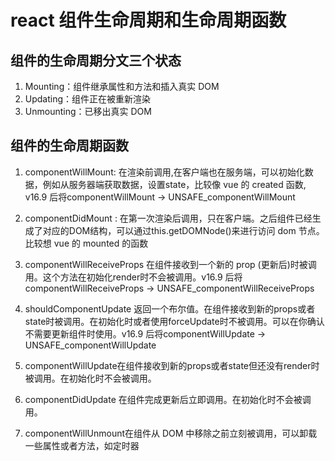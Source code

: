 # react 组件生命周期和生命周期函数

## 组件的生命周期分文三个状态
1. Mounting：组件继承属性和方法和插入真实 DOM
2. Updating：组件正在被重新渲染
3. Unmounting：已移出真实 DOM

## 组件的生命周期函数
1. componentWillMount: 在渲染前调用,在客户端也在服务端，可以初始化数据，例如从服务器端获取数据，设置state，比较像 vue 的 created 函数, v16.9 后将componentWillMount → UNSAFE_componentWillMount

2. componentDidMount : 在第一次渲染后调用，只在客户端。之后组件已经生成了对应的DOM结构，可以通过this.getDOMNode()来进行访问 dom 节点。比较想 vue 的 mounted 的函数

3. componentWillReceiveProps 在组件接收到一个新的 prop (更新后)时被调用。这个方法在初始化render时不会被调用。v16.9 后将componentWillReceiveProps → UNSAFE_componentWillReceiveProps

4. shouldComponentUpdate 返回一个布尔值。在组件接收到新的props或者state时被调用。在初始化时或者使用forceUpdate时不被调用。可以在你确认不需要更新组件时使用。v16.9 后将componentWillUpdate → UNSAFE_componentWillUpdate

5. componentWillUpdate在组件接收到新的props或者state但还没有render时被调用。在初始化时不会被调用。

6. componentDidUpdate 在组件完成更新后立即调用。在初始化时不会被调用。

7. componentWillUnmount在组件从 DOM 中移除之前立刻被调用，可以卸载一些属性或者方法，如定时器